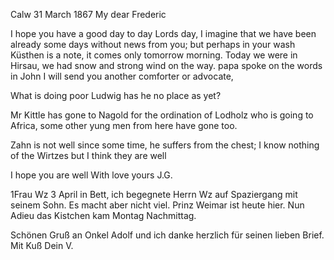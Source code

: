  Calw 31 March 1867
My dear Frederic

I hope you have a good day to day Lords day, I imagine that we have been already some days without news from you; but perhaps in your wash Küsthen is a note, it comes only tomorrow morning. Today we were in Hirsau, we had snow and strong wind on the way. papa spoke on the words in John I will send you another comforter or advocate,

What is doing poor Ludwig has he no place as yet?

Mr Kittle has gone to Nagold for the ordination of Lodholz who is going to Africa, some other yung men from here have gone too.

Zahn is not well since some time, he suffers from the chest; I know nothing of the Wirtzes but I think they are well

I hope you are well
 With love yours J.G.


1Frau Wz 3 April in Bett, ich begegnete Herrn Wz auf Spaziergang mit seinem Sohn. Es macht aber nicht viel. Prinz Weimar ist heute hier. Nun Adieu das Kistchen kam Montag Nachmittag.

Schönen Gruß an Onkel Adolf und ich danke herzlich für seinen lieben Brief. Mit Kuß
 Dein V.
